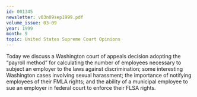```yaml
---
id: 001345
newsletter: v03n09sep1999.pdf
volume_issue: 03-09
year: 1999
month: 9
topic: United States Supreme Court Opinions
---
```


Today we discuss a Washington court of appeals decision adopting the “payroll method” for
calculating the number of employees necessary to subject an employer to the laws against
discrimination; some interesting Washington cases involving sexual harassment; the importance of notifying employees of their FMLA rights; and the ability of a municipal employee to sue an employer in federal court to enforce their FLSA rights.